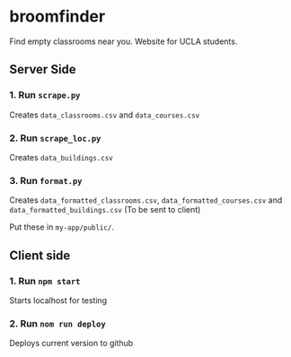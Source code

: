 # broomfinder
Find empty classrooms near you. Website for UCLA students.

## Server Side

### 1. Run `scrape.py`
Creates `data_classrooms.csv` and `data_courses.csv`

### 2. Run `scrape_loc.py`
Creates `data_buildings.csv`

### 3. Run `format.py`
Creates `data_formatted_classrooms.csv`, `data_formatted_courses.csv` and `data_formatted_buildings.csv`
(To be sent to client)

Put these in `my-app/public/`.

## Client side

### 1. Run `npm start`
Starts localhost for testing

### 2. Run `nom run deploy`
Deploys current version to github

